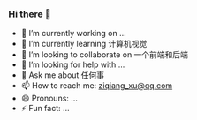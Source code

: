 ### Hi there 👋

- 🔭 I’m currently working on ...
- 🌱 I’m currently learning 计算机视觉
- 👯 I’m looking to collaborate on 一个前端和后端
- 🤔 I’m looking for help with ...
- 💬 Ask me about 任何事
- 📫 How to reach me: ziqiang_xu@qq.com
- 😄 Pronouns: ...
- ⚡ Fun fact: ...

